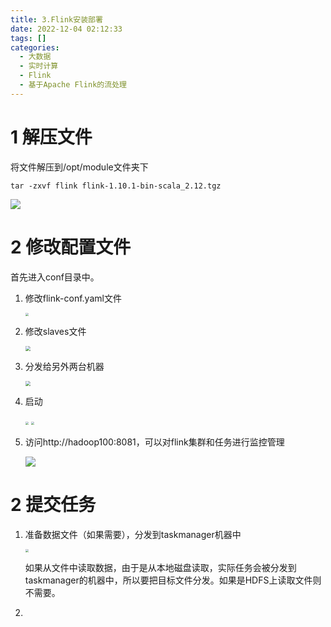 ```yaml
---
title: 3.Flink安装部署  
date: 2022-12-04 02:12:33  
tags: []  
categories:
  - 大数据
  - 实时计算
  - Flink
  - 基于Apache Flink的流处理
---
```

# 1 解压文件

将文件解压到/opt/module文件夹下
```shell
tar -zxvf flink flink-1.10.1-bin-scala_2.12.tgz
```

![](https://coachhe.oss-cn-shenzhen.aliyuncs.com/Flink/20201213211354.png)

# 2 修改配置文件

首先进入conf目录中。

1. 修改flink-conf.yaml文件

   <img src="https://coachhe.oss-cn-shenzhen.aliyuncs.com/Flink/20201213211645.png" style="zoom: 33%;" />

2. 修改slaves文件

   <img src="https://coachhe.oss-cn-shenzhen.aliyuncs.com/Flink/20201213211744.png" style="zoom:50%;" />

3. 分发给另外两台机器

   <img src="https://coachhe.oss-cn-shenzhen.aliyuncs.com/Flink/20201213211843.png" style="zoom:50%;" />

4. 启动

   <img src="https://coachhe.oss-cn-shenzhen.aliyuncs.com/Flink/20201213212136.png" style="zoom: 33%;" />

   <img src="https://coachhe.oss-cn-shenzhen.aliyuncs.com/Flink/20201213214824.png" style="zoom: 33%;" />

5. 访问http://hadoop100:8081，可以对flink集群和任务进行监控管理

   ![](https://coachhe.oss-cn-shenzhen.aliyuncs.com/Flink/20201213212329.png)

# 2 提交任务

1. 准备数据文件（如果需要），分发到taskmanager机器中

   <img src="https://coachhe.oss-cn-shenzhen.aliyuncs.com/Flink/20201213213202.png" style="zoom: 33%;" />

   如果从文件中读取数据，由于是从本地磁盘读取，实际任务会被分发到taskmanager的机器中，所以要把目标文件分发。如果是HDFS上读取文件则不需要。

2. 















